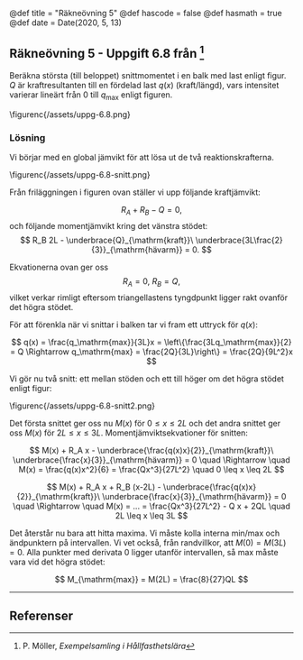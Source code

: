 @def title = "Räkneövning 5"
@def hascode = false
@def hasmath = true
@def date = Date(2020, 5, 13)

## Räkneövning 5 - Uppgift 6.8 från [^moller]

Beräkna största (till beloppet) snittmomentet i en balk med last enligt figur. $Q$ är kraftresultanten till en fördelad last $q(x)$ (kraft/längd), vars intensitet varierar lineärt från $0$ till $q_\mathrm{max}$ enligt figuren.

\figurenc{/assets/uppg-6.8.png}

### Lösning

Vi börjar med en global jämvikt för att lösa ut de två reaktionskrafterna.

\figurenc{/assets/uppg-6.8-snitt.png}

Från friläggningen i figuren ovan ställer vi upp följande kraftjämvikt:

$$
R_A + R_B - Q = 0,
$$
och följande momentjämvikt kring det vänstra stödet:
$$
R_B 2L - \underbrace{Q}_{\mathrm{kraft}}\ \underbrace{3L\frac{2}{3}}_{\mathrm{hävarm}} = 0.
$$

Ekvationerna ovan ger oss
$$
R_A = 0,\ R_B = Q,
$$
vilket verkar rimligt eftersom triangellastens tyngdpunkt ligger rakt ovanför det högra stödet.


För att förenkla när vi snittar i balken tar vi fram ett uttryck för $q(x)$:

$$
q(x) = \frac{q_\mathrm{max}}{3L}x = \left\{\frac{3Lq_\mathrm{max}}{2} = Q \Rightarrow q_\mathrm{max} = \frac{2Q}{3L}\right\} =  \frac{2Q}{9L^2}x
$$

Vi gör nu två snitt: ett mellan stöden och ett till höger om det högra stödet enligt figur:

\figurenc{/assets/uppg-6.8-snitt2.png}

Det första snittet ger oss nu $M(x)$ för $0 \leq x \leq 2L$ och det andra snittet ger oss $M(x)$ för $2L \leq x \leq 3L$. Momentjämviktsekvationer för snitten:

$$
M(x) + R_A x - \underbrace{\frac{q(x)x}{2}}_{\mathrm{kraft}}\ \underbrace{\frac{x}{3}}_{\mathrm{hävarm}} = 0 \quad \Rightarrow \quad M(x) = \frac{q(x)x^2}{6} = \frac{Qx^3}{27L^2} \quad 0 \leq x \leq 2L
$$

$$
M(x) + R_A x + R_B (x-2L) - \underbrace{\frac{q(x)x}{2}}_{\mathrm{kraft}}\ \underbrace{\frac{x}{3}}_{\mathrm{hävarm}} = 0 \quad \Rightarrow \quad M(x) = ... = \frac{Qx^3}{27L^2} - Q x + 2QL \quad 2L \leq x \leq 3L
$$

Det återstår nu bara att hitta maxima. Vi måste kolla interna min/max och ändpunktern på intervallen. Vi vet också, från randvillkor, att $M(0) = M(3L) = 0$. Alla punkter med derivata 0 ligger utanför intervallen, så max måste vara vid det högra stödet:

$$
M_{\mathrm{max}} = M(2L) = \frac{8}{27}QL
$$

---

## Referenser

[^moller]: P. Möller, *Exempelsamling i Hållfasthetslära*
[^extra]: *Extra övningsexempel i hållfasthetslära för TME061*
[^kth]: B. Sundström, *Handbok och formelsamling i Hållfasthetslära*
